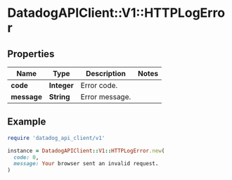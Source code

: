 # DatadogAPIClient::V1::HTTPLogError

## Properties

| Name | Type | Description | Notes |
| ---- | ---- | ----------- | ----- |
| **code** | **Integer** | Error code. |  |
| **message** | **String** | Error message. |  |

## Example

```ruby
require 'datadog_api_client/v1'

instance = DatadogAPIClient::V1::HTTPLogError.new(
  code: 0,
  message: Your browser sent an invalid request.
)
```

